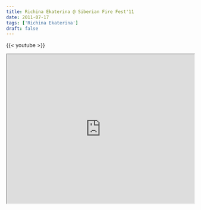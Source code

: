 ```yaml
---
title: Richina Ekaterina @ Siberian Fire Fest'11
date: 2011-07-17
tags: ['Richina Ekaterina']
draft: false
---
```

{{< youtube  >}}

<div class="field field-type-emvideo field-field-videocode">
    <div class="field-items">
            <div class="field-item odd">
                    <div class="emvideo emvideo-video emvideo-vimeo"><div id="media-vimeo-2" class="media-vimeo">
    <iframe src="http://player.vimeo.com/video/26538096?portrait=0&fullscreen=1&show_title=0&show_byline=0&show_portrait=0&autoplay=0" width=100% height="400"></iframe>
</div>
</div>        </div>
        </div>
</div>
